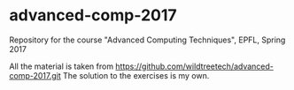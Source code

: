 # advanced-comp-2017
Repository for the course "Advanced Computing Techniques", EPFL, Spring 2017

All the material is taken from https://github.com/wildtreetech/advanced-comp-2017.git
The solution to the exercises is my own.
